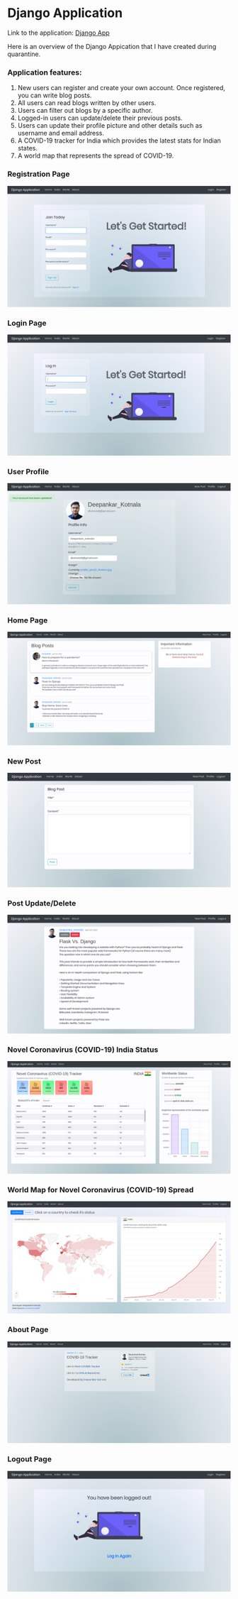 # Django Application

Link to the application: [Django App](https://django-dk.herokuapp.com)

Here is an overview of the Django Appication that I have created during quarantine. 

### Application features:
1. New users can register and create your own account. Once registered, you can write blog posts.
2. All users can read blogs written by other users.
3. Users can filter out blogs by a specific author. 
4. Logged-in users can update/delete their previous posts.
5. Users can update their profile picture and other details such as username and email address.
6. A COVID-19 tracker for India which provides the latest stats for Indian states.
7. A world map that represents the spread of COVID-19. 


### Registration Page
![alt-img](https://raw.githubusercontent.com/deepankarkotnala/django_app_public/master/Images/django_register.png)

### Login Page
![alt-img](https://raw.githubusercontent.com/deepankarkotnala/django_app_public/master/Images/django_login.png)

### User Profile 
![alt-img](https://raw.githubusercontent.com/deepankarkotnala/django_app_public/master/Images/django_profile.png)


### Home Page
![alt-img](https://raw.githubusercontent.com/deepankarkotnala/django_app_public/master/Images/django_home.png)

### New Post
![alt-img](https://raw.githubusercontent.com/deepankarkotnala/django_app_public/master/Images/django_newpost.png)

### Post Update/Delete
![alt-img](https://raw.githubusercontent.com/deepankarkotnala/django_app_public/master/Images/django_post.png)

### Novel Coronavirus (COVID-19) India Status
![alt-img](https://raw.githubusercontent.com/deepankarkotnala/django_app_public/master/Images/django_india.png)

### World Map for Novel Coronavirus (COVID-19) Spread
![alt-img](https://raw.githubusercontent.com/deepankarkotnala/django_app_public/master/Images/django_world_map.png)

### About Page
![alt-img](https://raw.githubusercontent.com/deepankarkotnala/django_app_public/master/Images/django_about.png)

### Logout Page
![alt-img](https://raw.githubusercontent.com/deepankarkotnala/django_app_public/master/Images/django_logout.png)

